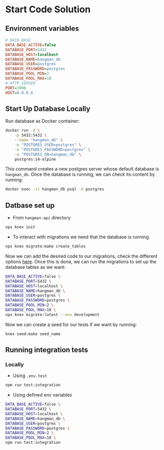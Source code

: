 # Start Code Solution

## Environment variables

```ini
# DATA_BASE
DATA_BASE_ACTIVE=false
DATABASE_PORT=5432
DATABASE_HOST=localhost
DATABASE_NAME=hangman_db
DATABASE_USER=postgres
DATABASE_PASSWORD=postgres
DATABASE_POOL_MIN=2
DATABASE_POOL_MAX=10
# HTTP_SERVER
PORT=3000
HOST=0.0.0.0
```

## Start Up Database Locally

Run database as Docker container:

```bash
docker run -d \
    -p 5432:5432 \
    --name "hangman_db" \
    -e "POSTGRES_USER=postgres" \
    -e "POSTGRES_PASSWORD=postgres" \
    -e "POSTGRES_DB=hangman_db" \
    postgres:14-alpine
```

This command creates a new postgres server whose default database is `hangman_db`. Once the database is running, we can check its content by running:

```bash
docker exec -it hangman_db psql -U postgres
```


## Datbase set up

* From `hangman-api` directory

```bash
npx knex init
```

* To interact with migrations we need that the database is running.

```bash
npx knex migrate:make create_tables 
```

Now we can add the desired code to our migrations, check the different options [here](https://knexjs.org/guide/schema-builder.html). Once this is done, we can run the migrations to set up the database tables as we want:

```bash
DATA_BASE_ACTIVE=false \
DATABASE_PORT=5432 \
DATABASE_HOST=localhost \
DATABASE_NAME=hangman_db \
DATABASE_USER=postgres \
DATABASE_PASSWORD=postgres \
DATABASE_POOL_MIN=2 \
DATABASE_POOL_MAX=10 \
npx knex migrate:latest --env development
```

Now we can create a seed for our tests if we want by running:

```bash
knex seed:make seed_name
```

## Running integration tests

### Locally

* Using `.env.test`

```bash
npm run test:integration 
```

* Using defined env variables

```bash
DATA_BASE_ACTIVE=false \
DATABASE_PORT=5432 \
DATABASE_HOST=localhost \
DATABASE_NAME=hangman_db \
DATABASE_USER=postgres \
DATABASE_PASSWORD=postgres \
DATABASE_POOL_MIN=2 \
DATABASE_POOL_MAX=10 \
npm run test:integration
```
